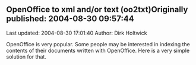 ## OpenOffice to xml and/or text (oo2txt)Originally published: 2004-08-30 09:57:44 
Last updated: 2004-08-30 17:01:40 
Author: Dirk Holtwick 
 
OpenOffice is very popular. Some people may be interested in indexing the contents of their documents written with OpenOffice. Here is a very simple solution for that.